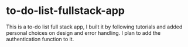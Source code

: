 # to-do-list-fullstack-app
This is a to-do list full stack app, I built it by following tutorials and added personal choices on design and error handling. I plan to add the authentication function to it.
